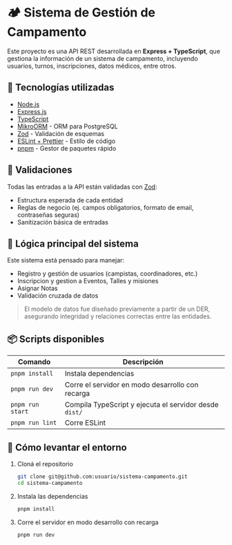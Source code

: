 # 🏕️ Sistema de Gestión de Campamento

Este proyecto es una API REST desarrollada en **Express + TypeScript**, que gestiona la información de un sistema de campamento, incluyendo usuarios, turnos, inscripciones, datos médicos, entre otros.

## 🚀 Tecnologías utilizadas

- [Node.js](https://nodejs.org/)
- [Express.js](https://expressjs.com/)
- [TypeScript](https://www.typescriptlang.org/)
- [MikroORM](https://mikro-orm.io/) - ORM para PostgreSQL
- [Zod](https://zod.dev/) - Validación de esquemas
- [ESLint + Prettier](https://eslint.org/) - Estilo de código
- [pnpm](https://pnpm.io/) - Gestor de paquetes rápido

## 🔐 Validaciones

Todas las entradas a la API están validadas con [Zod](https://zod.dev/):

- Estructura esperada de cada entidad
- Reglas de negocio (ej. campos obligatorios, formato de email, contraseñas seguras)
- Sanitización básica de entradas

## 🧠 Lógica principal del sistema

Este sistema está pensado para manejar:

- Registro y gestión de usuarios (campistas, coordinadores, etc.)
- Inscripcion y gestion a Eventos, Talles y misiones
- Asignar Notas
- Validación cruzada de datos

> El modelo de datos fue diseñado previamente a partir de un DER, asegurando integridad y relaciones correctas entre las entidades.

## 📦 Scripts disponibles

| Comando          | Descripción                                            |
| ---------------- | ------------------------------------------------------ |
| `pnpm install`   | Instala dependencias                                   |
| `pnpm run dev`   | Corre el servidor en modo desarrollo con recarga       |
| `pnpm run start` | Compila TypeScript y ejecuta el servidor desde `dist/` |
| `pnpm run lint`  | Corre ESLint                                           |

## 🧪 Cómo levantar el entorno

1. Cloná el repositorio
   ```bash
   git clone git@github.com:usuario/sistema-campamento.git
   cd sistema-campamento
   ```
2. Instala las dependencias
   ```bash
   pnpm install
   ```
3. Corre el servidor en modo desarrollo con recarga
   ```bash
   pnpm run dev
   ```
